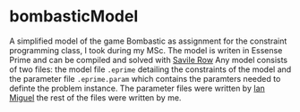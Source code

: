 # bombasticModel
A simplified model of the game Bombastic as assignment for the constraint programming class, I took during my MSc.
The model is writen in Essense Prime and can be compiled and solved with [Savile Row](https://savilerow.cs.st-andrews.ac.uk/)
Any model consists of two files: the model file `.eprime` detailing the constraints of the model and the parameter file `.eprime.param` which contains the paramters needed to definte the problem instance. The parameter files were written by [Ian Miguel](https://ianm.host.cs.st-andrews.ac.uk/) the rest of the files were written by me.  
